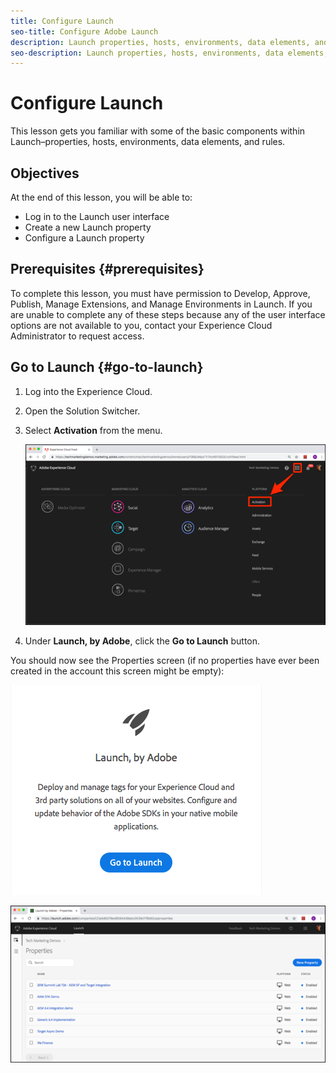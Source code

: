 ```yaml
---
title: Configure Launch
seo-title: Configure Adobe Launch
description: Launch properties, hosts, environments, data elements, and rules
seo-description: Launch properties, hosts, environments, data elements, and rules
---
```


# Configure Launch

This lesson gets you familiar with some of the basic components within Launch–properties, hosts, environments, data elements, and rules.

## Objectives

At the end of this lesson, you will be able to:

* Log in to the Launch user interface
* Create a new Launch property
* Configure a Launch property

## Prerequisites {#prerequisites}

To complete this lesson, you must have permission to Develop, Approve, Publish, Manage Extensions, and Manage Environments in Launch. If you are unable to complete any of these steps because any of the user interface options are not available to you, contact your Experience Cloud Administrator to request access.

## Go to Launch {#go-to-launch}

1. Log into the Experience Cloud.
1. Open the Solution Switcher.
1. Select **Activation** from the menu.

   ![](/help/assets/launch-solutionswitcheractivation.png)

1. Under **Launch, by Adobe**, click the **Go to Launch** button.

You should now see the Properties screen \(if no properties have ever been created in the account this screen might be empty\):

![](/help/assets/launch-gotolaunch.png)

![](/help/assets/launch-propertiesscreen.png)

